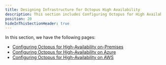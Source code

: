 ```yaml
---
title: Designing Infrastructure for Octopus High Availability
description: This section includes Configuring Octopus for High Availability
position: 20
hideInThisSectionHeader: true
---
```


In this section, we have the following pages:

- [Configuring Octopus for High-Availability on-Premises](/docs/administration/high-availability/designing-high-availability/octopus-for-high-availability-on-premises.md)
- [Configuring Octopus for High-Availability on Azure](/docs/administration/high-availability/designing-high-availability/octopus-for-high-availability-on-azure.md)
- [Configuring Octopus for High-Availability on AWS](/docs/administration/high-availability/designing-high-availability/octopus-for-high-availability-on-aws.md)
